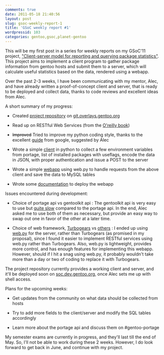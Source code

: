 ```yaml
---
comments: true
date: 2011-05-18 21:40:56
layout: post
slug: gsoc-weekly-report-1
title: 'GSoC weekly report #1'
wordpressid: 103
categories: gentoo,gsoc,planet-gentoo
---
```


This will be my first post in a series for weekly reports on my GSoC'11 project, ["Client-server model for reporting and querying package statistics"](http://www.google-melange.com/gsoc/proposal/review/google/gsoc2011/vh4x0r/1). This project aims to implement a client program to gather package information from gentoo hosts and submit them to a server, which will calculate useful statistics based on the data, rendered using a webapp.

Over the past 2-3 weeks, I have been communicating with my mentor, Alec, and have already written a proof-of-concept client and server, that is ready to be deployed and collect data, thanks to code reviews and excellent ideas from Alec.

A short summary of my progress:



	
* Created [project repository](http://git.overlays.gentoo.org/gitweb/?p=proj/gentoostats.git;a=summary) on [git.overlays.gentoo.org](http://git.overlays.gentoo.org/)

	
* Read up on RESTful Web Services (from the [O'reilly book](http://oreilly.com/catalog/9780596529260))

	
* <del>Improved</del> Tried to improve my python coding style, thanks to the excellent [guide](http://google-styleguide.googlecode.com/svn/trunk/pyguide.html) from google, suggested by Alec

	
* Wrote a simple [client](http://git.overlays.gentoo.org/gitweb/?p=proj/gentoostats.git;a=tree;f=client;h=46f228e9ef8b6ead1d2a027e0cb38b7f12958f9b;hb=HEAD) in python to collect a few environment variables from portage, list of installed packages with useflags, encode the data in JSON, with proper authentication and issue a POST to the server

	
* Wrote a simple [webapp](http://git.overlays.gentoo.org/gitweb/?p=proj/gentoostats.git;a=tree;f=server;h=5a5cf33b50473a313ca5eedef2650e872d33266a;hb=HEAD) using web.py to handle requests from the above client and save the data to MySQL tables

	
* Wrote some [documentation](http://git.overlays.gentoo.org/gitweb/?p=proj/gentoostats.git;a=tree;f=docs;h=114fbe546a91a62ca05805d884d8cae68f125b4b;hb=HEAD) to deploy the webapp


Issues encountered during development:

	
* Choice of portage api vs gentoolkit api : The gentoolkit api is very easy to use but [quite slow](http://vh4x0r.wordpress.com/2011/04/12/portage-dbapi-vs-gentoolkit-api/) compared to the portage api. In the end, Alec asked me to use both of them as necessary, but provide an easy way to swap out one in favor of the other at a later time.

	
* Choice of web framework, [Turbogears](http://turbogears.org/) vs [others](http://wiki.python.org/moin/WebFrameworks) : I ended up using [web.py](http://webpy.org/) for the server, rather than Turbogears (as promised in my proposal), since I found it easier to implement RESTful services using web.py rather than Turbogears. Also, web.py is lightweight, provides more control, and has enough features for implementing this webapp. However, should if I hit a snag using web.py, it probably wouldn't take more than a day or two of coding to replace it with Turbogears.


The project repository currently provides a working client and server, and it'll be deployed soon on [soc.dev.gentoo.org](http://soc.dev.gentoo.org/), once Alec sets me up with shell access.

Plans for the upcoming weeks:



	
* Get updates from the community on what data should be collected from hosts

	
* Try to add more fields to the client/server and modify the SQL tables accordingly

	
* Learn more about the portage api and discuss them on #gentoo-portage


My semester exams are currently in progress, and they'll last till the end of May. So, I'll not be able to work during these 2 weeks. However, I do look forward to get back in June, and continue with my project.
